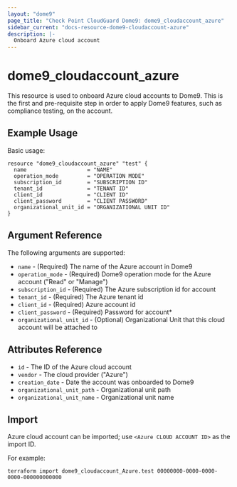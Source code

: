 ```yaml
---
layout: "dome9"
page_title: "Check Point CloudGuard Dome9: dome9_cloudaccount_azure"
sidebar_current: "docs-resource-dome9-cloudaccount-azure"
description: |-
  Onboard Azure cloud account
---
```


# dome9_cloudaccount_azure

This resource is used to onboard Azure cloud accounts to Dome9. This is the first and pre-requisite step in order to apply  Dome9 features, such as compliance testing, on the account.

## Example Usage

Basic usage:

```hcl
resource "dome9_cloudaccount_azure" "test" {
  name                   = "NAME"
  operation_mode         = "OPERATION MODE"
  subscription_id        = "SUBSCRIPTION ID"
  tenant_id              = "TENANT ID"
  client_id              = "CLIENT ID"
  client_password        = "CLIENT PASSWORD"
  organizational_unit_id = "ORGANIZATIONAL UNIT ID"
}
```

## Argument Reference

The following arguments are supported:

* `name` - (Required) The name of the Azure account in Dome9
* `operation_mode` - (Required) Dome9 operation mode for the Azure account ("Read" or "Manage")
* `subscription_id` - (Required) The Azure subscription id for account
* `tenant_id` - (Required) The Azure tenant id
* `client_id` - (Required) Azure account id
* `client_password` - (Required) Password for account* 
* `organizational_unit_id` - (Optional) Organizational Unit that this cloud account will be attached to

## Attributes Reference

* `id` - The ID of the Azure cloud account
* `vendor` - The cloud provider ("Azure")
* `creation_date` - Date the account was onboarded to Dome9
* `organizational_unit_path` - Organizational unit path
* `organizational_unit_name` - Organizational unit name

## Import

Azure cloud account can be imported; use `<Azure CLOUD ACCOUNT ID>` as the import ID. 

For example:

```shell
terraform import dome9_cloudaccount_Azure.test 00000000-0000-0000-0000-000000000000
```
